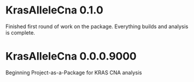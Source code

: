 # KrasAlleleCna 0.1.0

Finished first round of work on the package. Everything builds and analysis is complete.


# KrasAlleleCna 0.0.0.9000

Beginning Project-as-a-Package for KRAS CNA analysis

